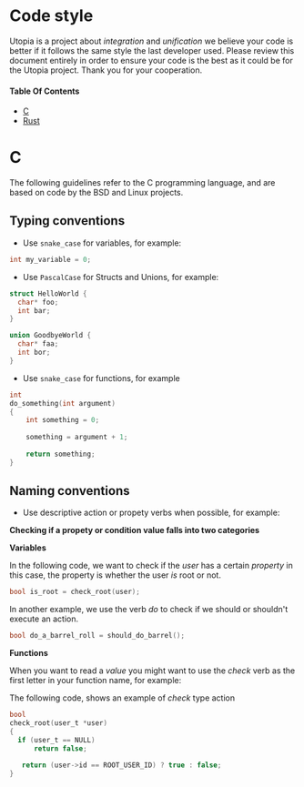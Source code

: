 # Code style

Utopia is a project about _integration_ and _unification_ we believe your code is better if it follows the same style the last developer used. Please review this document entirely 
in order to ensure your code is the best as it could be for the Utopia project. Thank you for your cooperation.

#### Table Of Contents

- [C](#C)
- [Rust](#Rust)

# C

The following guidelines refer to the C programming language, and are based on code by the BSD and Linux projects.

## Typing conventions

- Use `snake_case` for variables, for example:

```c
int my_variable = 0;
```

- Use `PascalCase` for Structs and Unions, for example: 

```c
struct HelloWorld {
  char* foo;
  int bar;
}

union GoodbyeWorld {
  char* faa;
  int bor;
}
```

- Use `snake_case` for functions, for example
```c
int 
do_something(int argument) 
{
    int something = 0;
    
    something = argument + 1;
    
    return something;
}
```

## Naming conventions

- Use descriptive action or propety verbs when possible, for example:

**Checking if a propety or condition value falls into two categories**

**Variables**

In the following code, we want to check if the _user_ has a certain _property_ in this case, the property is whether the user _is_ root or not.

```c
bool is_root = check_root(user);
```
In another example, we use the verb _do_ to check if we should or shouldn't execute an action.

```c
bool do_a_barrel_roll = should_do_barrel();
```

**Functions**

When you want to read a _value_ you might want to use the _check_ verb as the first letter in your function name, for example:


The following code, shows an example of _check_ type action

```c
bool 
check_root(user_t *user) 
{  
  if (user_t == NULL) 
      return false;
  
   return (user->id == ROOT_USER_ID) ? true : false;
}



